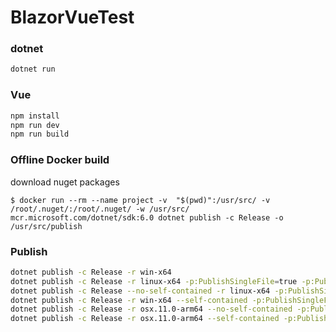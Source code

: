 # BlazorVueTest

### dotnet 

```bash
dotnet run
```

### Vue

```bash
npm install
npm run dev
npm run build
```

### Offline Docker build

download nuget packages

    $ docker run --rm --name project -v  "$(pwd)":/usr/src/ -v /root/.nuget/:/root/.nuget/ -w /usr/src/ mcr.microsoft.com/dotnet/sdk:6.0 dotnet publish -c Release -o /usr/src/publish


### Publish

```bash
dotnet publish -c Release -r win-x64
dotnet publish -c Release -r linux-x64 -p:PublishSingleFile=true -p:PublishTrimmed=true
dotnet publish -c Release --no-self-contained -r linux-x64 -p:PublishSingleFile=true
dotnet publish -c Release -r win-x64 --self-contained -p:PublishSingleFile=true -p:PublishTrimmed=true -p:IncludeNativeLibrariesForSelfExtract=true -p:PublishReadyToRun=true -p:PublishReadyToRunComposite=true
dotnet publish -c Release -r osx.11.0-arm64 --no-self-contained -p:PublishSingleFile=true
dotnet publish -c Release -r osx.11.0-arm64 --self-contained -p:PublishSingleFile=true -p:PublishTrimmed=true -p:PublishReadyToRun=true -p:PublishReadyToRunComposite=true
```